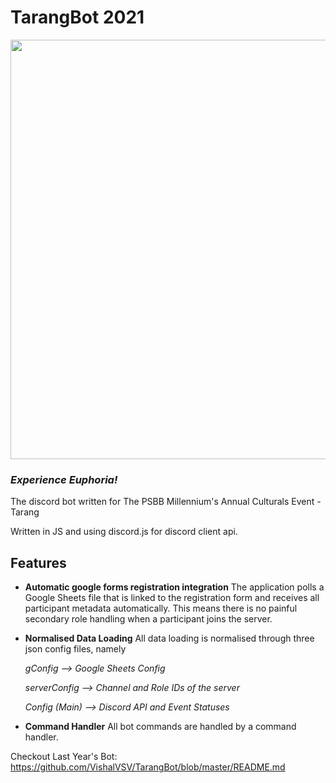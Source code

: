 # TarangBot 2021
<p align="center">
  <img width="671" height="671" src="https://media.discordapp.net/attachments/853167765400322086/855063676843196416/Screenshot_20210616-222910_Adobe_Acrobat.jpg?width=671&height=671">
</p>

### *Experience Euphoria!*

The discord bot written for The PSBB Millennium's Annual Culturals Event - Tarang

Written in JS and using discord.js for discord client api.

## Features
+ **Automatic google forms registration integration**
    The application polls a Google Sheets file that is linked to the registration form and receives all participant metadata automatically.
    This means there is no painful secondary role handling when a participant joins the server.

+ **Normalised Data Loading**
    All data loading is normalised through three json config files, namely
    
    *gConfig --> Google Sheets Config*
    
    *serverConfig --> Channel and Role IDs of the server*
    
    *Config (Main)  --> Discord API and Event Statuses*

  
+ **Command Handler**
    All bot commands are handled by a command handler.


      
Checkout Last Year's Bot: <https://github.com/VishalVSV/TarangBot/blob/master/README.md>